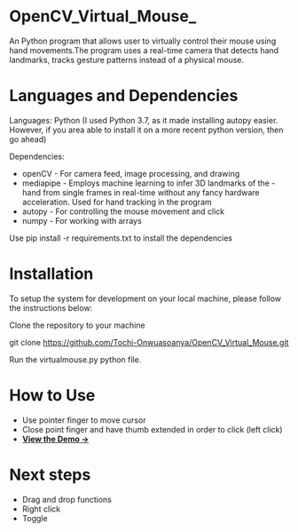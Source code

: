 # OpenCV_Virtual_Mouse_
An Python program that allows user to virtually control their mouse using hand movements.The program uses a real-time camera that detects hand landmarks, tracks gesture patterns instead of a physical mouse.

# Languages and Dependencies 
Languages:
Python (I used Python 3.7, as it made installing autopy easier. However, if you area able to install it on a more recent python version, then go ahead)

Dependencies:
- openCV - For camera feed, image processing, and drawing
- mediapipe - Employs machine learning to infer 3D landmarks of the - hand from single frames in real-time without any fancy hardware acceleration. Used for hand tracking in the program
- autopy - For controlling the mouse movement and click
- numpy - For working with arrays

Use pip install -r requirements.txt to install the dependencies 


# Installation
To setup the system for development on your local machine, please follow the instructions below:

Clone the repository to your machine

git clone https://github.com/Tochi-Onwuasoanya/OpenCV_Virtual_Mouse.git

Run the virtualmouse.py python file.

# How to Use
- Use pointer finger to move cursor
- Close point finger and have thumb extended in order to click (left click)
- **[View the Demo &rarr;](https://drive.google.com/file/d/1fLIwELAQYQB2JngZqpHKeaHs7rFX5NtA/view?usp=sharing)**

# Next steps
- Drag and drop functions
- Right click
- Toggle
